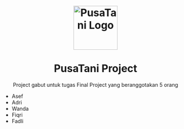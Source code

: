 
<h1 align="center">
<br>
  <img src="http://pusatani.masuk.web.id/images/toko/1668981979.png" alt="PusaTani Logo" width="120">
<br>
<br>
PusaTani Project
</h1>

<p align="center">Project gabut untuk tugas Final Project yang beranggotakan 5 orang</p>
<ul>
  <li>Asef</li>
  <li>Adri</li>
  <li>Wanda</li>
  <li>Fiqri</li>
  <li>Fadli</li>
</ul>  


